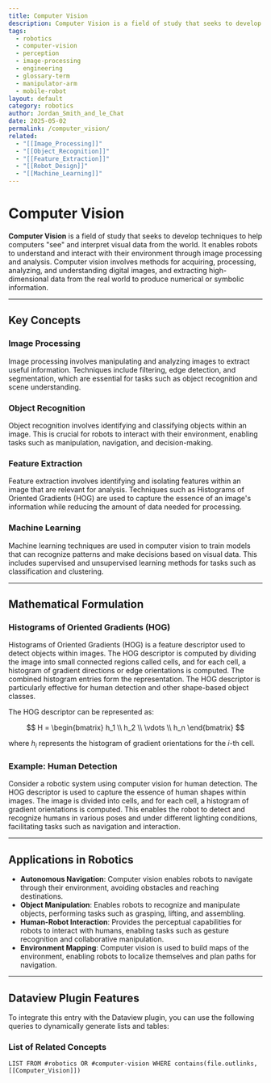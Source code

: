 ```yaml
---
title: Computer Vision
description: Computer Vision is a field of study that seeks to develop techniques to help computers "see" and interpret visual data from the world, enabling robots to understand and interact with their environment through image processing and analysis.
tags:
  - robotics
  - computer-vision
  - perception
  - image-processing
  - engineering
  - glossary-term
  - manipulator-arm
  - mobile-robot
layout: default
category: robotics
author: Jordan_Smith_and_le_Chat
date: 2025-05-02
permalink: /computer_vision/
related:
  - "[[Image_Processing]]"
  - "[[Object_Recognition]]"
  - "[[Feature_Extraction]]"
  - "[[Robot_Design]]"
  - "[[Machine_Learning]]"
---
```


# Computer Vision

**Computer Vision** is a field of study that seeks to develop techniques to help computers "see" and interpret visual data from the world. It enables robots to understand and interact with their environment through image processing and analysis. Computer vision involves methods for acquiring, processing, analyzing, and understanding digital images, and extracting high-dimensional data from the real world to produce numerical or symbolic information.

---

## Key Concepts

### Image Processing

Image processing involves manipulating and analyzing images to extract useful information. Techniques include filtering, edge detection, and segmentation, which are essential for tasks such as object recognition and scene understanding.

### Object Recognition

Object recognition involves identifying and classifying objects within an image. This is crucial for robots to interact with their environment, enabling tasks such as manipulation, navigation, and decision-making.

### Feature Extraction

Feature extraction involves identifying and isolating features within an image that are relevant for analysis. Techniques such as Histograms of Oriented Gradients (HOG) are used to capture the essence of an image's information while reducing the amount of data needed for processing.

### Machine Learning

Machine learning techniques are used in computer vision to train models that can recognize patterns and make decisions based on visual data. This includes supervised and unsupervised learning methods for tasks such as classification and clustering.

---

## Mathematical Formulation

### Histograms of Oriented Gradients (HOG)

Histograms of Oriented Gradients (HOG) is a feature descriptor used to detect objects within images. The HOG descriptor is computed by dividing the image into small connected regions called cells, and for each cell, a histogram of gradient directions or edge orientations is computed. The combined histogram entries form the representation. The HOG descriptor is particularly effective for human detection and other shape-based object classes.

The HOG descriptor can be represented as:

$$
H = \begin{bmatrix}
h_1 \\
h_2 \\
\vdots \\
h_n
\end{bmatrix}
$$

where $h_i$ represents the histogram of gradient orientations for the $i$-th cell.

### Example: Human Detection

Consider a robotic system using computer vision for human detection. The HOG descriptor is used to capture the essence of human shapes within images. The image is divided into cells, and for each cell, a histogram of gradient orientations is computed. This enables the robot to detect and recognize humans in various poses and under different lighting conditions, facilitating tasks such as navigation and interaction.

---

## Applications in Robotics

- **Autonomous Navigation**: Computer vision enables robots to navigate through their environment, avoiding obstacles and reaching destinations.
- **Object Manipulation**: Enables robots to recognize and manipulate objects, performing tasks such as grasping, lifting, and assembling.
- **Human-Robot Interaction**: Provides the perceptual capabilities for robots to interact with humans, enabling tasks such as gesture recognition and collaborative manipulation.
- **Environment Mapping**: Computer vision is used to build maps of the environment, enabling robots to localize themselves and plan paths for navigation.

---

## Dataview Plugin Features

To integrate this entry with the Dataview plugin, you can use the following queries to dynamically generate lists and tables:

### List of Related Concepts

```dataview
LIST FROM #robotics OR #computer-vision WHERE contains(file.outlinks, [[Computer_Vision]])
